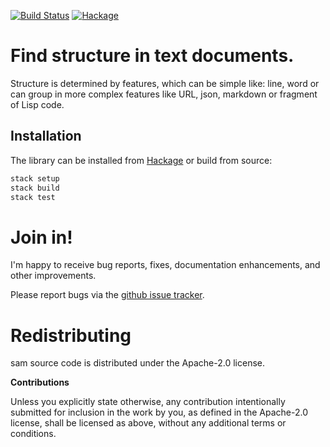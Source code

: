 [![Build Status](https://travis-ci.org/klangner/sam.svg?branch=master)](https://travis-ci.org/klangner/sam)
[![Hackage](https://img.shields.io/hackage/v/sam.svg)](https://hackage.haskell.org/package/sam)

# Find structure in text documents.

Structure is determined by features, which can be simple like: line, word or can group in more complex
features like URL, json, markdown or fragment of Lisp code. 


## Installation

The library can be installed from [Hackage](http://hackage.haskell.org/package/sam) or build from source:

```sh
stack setup
stack build
stack test
```

# Join in!

I'm happy to receive bug reports, fixes, documentation enhancements,
and other improvements.

Please report bugs via the
[github issue tracker](http://github.com/klangner/purescript-stats/issues).


# Redistributing

sam source code is distributed under the Apache-2.0 license.

**Contributions**

Unless you explicitly state otherwise, any contribution intentionally submitted
for inclusion in the work by you, as defined in the Apache-2.0 license, shall be
licensed as above, without any additional terms or conditions.
